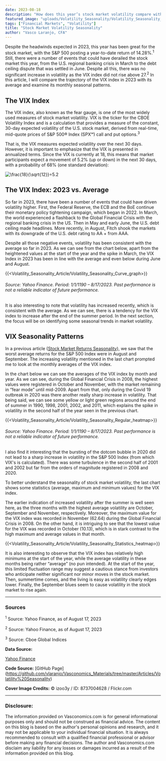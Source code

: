 ```yaml
---
date: 2023-08-18
description: "How does this year’s stock market volatility compare with the average year? What months experience higher volatility?"
featured_image: "uploads/Volatility_Seasonality/Volatility_Seasonality_Cover.jpg"
tags: ["Financial Markets", "Volatility"]
title: "Stock Market Volatility Seasonality"
author: "Vasco Laranjo, CFA"
---
```

Despite the headwinds expected in 2023, this year has been great for the stock market, with the S&P 500 posting a year-to-date return of 14.28%.<sup>1</sup>  Still, there were a number of events that could have derailed the stock market this year, from the U.S. regional banking crisis in March to the debt ceiling dispute that was settled in June. Despite all this, there was no significant increase in volatility as the VIX index did not rise above 27.<sup>2</sup>  In this article, I will compare the trajectory of the VIX index in 2023 with its average and examine its monthly seasonal patterns.

## The VIX Index

The VIX index, also known as the fear gauge, is one of the most widely used measures of stock market volatility. VIX is the ticker for the CBOE Volatility Index and is a calculation that provides a measure of the constant, 30-day expected volatility of the U.S. stock market, derived from real-time, mid-quote prices of S&P 500® Index (SPX℠) call and put options.<sup>3</sup> 

That is, the VIX measures expected volatility over the next 30 days. However, it is important to emphasize that the VIX is presented in annualized terms. Since the VIX is currently at 18, this means that market participants expect a movement of 5.2% (up or down) in the next 30 days, with a probability of 68% (one standard deviation):

<img src="https://latex.codecogs.com/svg.image?\inline&space;\frac{18}{\sqrt{12}}=5.2" title="\frac{18}{\sqrt{12}}=5.2" />

## The VIX Index: 2023 vs. Average

So far in 2023, there have been a number of events that could have driven volatility higher. First, the Federal Reserve, the ECB and the BoE continue their monetary policy tightening campaign, which began in 2022. In March, the world experienced a flashback to the Global Financial Crisis with the regional banking crisis in the US. Then in May and early June, the U.S. debt ceiling made headlines. More recently, in August, Fitch shook the markets with its downgrade of the U.S. debt rating to AA + from AAA. 

Despite all those negative events, volatility has been consistent with the average so far in 2023. As we can see from the chart below, apart from the heightened values at the start of the year and the spike in March, the VIX Index in 2023 has been in line with the average and even below during June and August.

{{<Volatility_Seasonality_Article/Volatility_Seasonality_Curve_graph>}}

###### Source: Yahoo Finance. Period: 1/1/1190 – 8/17/2023. Past performance is not a reliable indicator of future performance.

It is also interesting to note that volatility has increased recently, which is consistent with the average. As we can see, there is a tendency for the VIX index to increase after the end of the summer period. In the next section, the focus will be on identifying some seasonal trends in market volatility.

## VIX Seasonality Patterns

In a previous article ([Stock Market Returns Seasonality](https://vasconomics.com/post/stock_market_returns_seasonality/)), we saw that the worst average returns for the S&P 500 Index were in August and September. The increasing volatility mentioned in the last chart prompted me to look at the monthly averages of the VIX index.

In the chart below we can see the averages of the VIX index by month and year. As we can see, during the Global Financial Crisis in 2008, the highest values were registered in October and November, with the market remaining in “fear mode” until mid-2009. Apart from that, only during the Covid 19 outbreak in 2020 was there another really sharp increase in volatility. That being said, we can see some yellow or light green regions around the end of summer in 1990, 1998, 2001, 2002, and 2011, which explains the spike in volatility in the second half of the year seen in the previous chart.

{{<Volatility_Seasonality_Article/Volatility_Seasonality_Regular_heatmap>}}

###### Source: Yahoo Finance. Period: 1/1/1190 – 8/17/2023. Past performance is not a reliable indicator of future performance.

I also find it interesting that the bursting of the dotcom bubble in 2020 did not lead to a sharp increase in volatility in the S&P 500 Index (from which VIX's is calculated). There was some turbulence in the second half of 2001 and 2002 but far from the orders of magnitude registered in 2008 and 2020.

To better understand the seasonality of stock market volatility, the last chart shows some statistics (average, maximum and minimum values) for the VIX index. 

The earlier indication of increased volatility after the summer is well seen here, as the three months with the highest average volatility are October, September and November, respectively. Moreover, the maximum value for the VIX index was recorded in November (62.64) during the Global Financial Crisis in 2008. On the other hand, it is intriguing to see that the lowest value for the VIX was recorded in October (10.13), which is in stark contrast to the high maximum and average values in that month.

{{<Volatility_Seasonality_Article/Volatility_Seasonality_Statistics_heatmap>}}

It is also interesting to observe that the VIX index has relatively high minimums at the start of the year, while the average volatility in these months being rather “average” (no pun intended). At the start of the year, this limited fluctuation range may suggest a cautious stance from investors who anticipate neither significant nor minor moves in the stock market. Then, summertime comes, and the living is easy as volatility clearly edges lower. Finally, the September blues seem to cause volatility in the stock market to rise again.

---
### Sources

<sup>1</sup> Source: Yahoo Finance, as of August 17, 2023

<sup>2</sup> Source: Yahoo Finance, as of August 17, 2023

<sup>3</sup> Source: Cboe Global Indices

**Data Source:** 

[Yahoo Finance](https://www.yahoofinance.com/)

**Code Source:** [GitHub Page] (https://github.com/vlaranjo/Vasconomics_Materials/tree/master/Articles/Volatility%20Seasonality)

**Cover Image Credits:**  © izoo3y / ID: 8737004628 / Flickr.com

---
### Disclosure: 

The information provided on Vasconomics.com is for general informational purposes only and should not be construed as financial advice. The content on this blog is based on the author's personal opinions and research, and it may not be applicable to your individual financial situation. It is always recommended to consult with a qualified financial professional or advisor before making any financial decisions. The author and Vasconomics.com disclaim any liability for any losses or damages incurred as a result of the information provided on this blog.